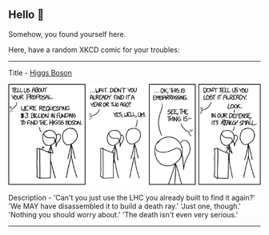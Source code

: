 ## Hello 👀

Somehow, you found yourself here.

Here, have a random XKCD comic for your troubles:

-----------------------------------

Title - [Higgs Boson](https://xkcd.com/1437)

![Higgs Boson](./random_comic.png)

Description - 'Can't you just use the LHC you already built to find it again?' 'We MAY have disassembled it to build a death ray.' 'Just one, though.' 'Nothing you should worry about.' 'The death isn't even very serious.'

-----------------------------------